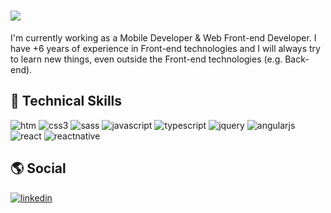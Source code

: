 # ![](https://media-exp3.licdn.com/dms/image/C4E16AQFBAnw5rJvB9A/profile-displaybackgroundimage-shrink_350_1400/0/1625620634511?e=1631145600&v=beta&t=YR9Ysy9o7VfbfCXGPOZJ70M53VQVzVlt2DJjHkQf1pQ)


I'm currently working as a Mobile Developer & Web Front-end Developer.
I have +6 years of experience in Front-end technologies and I will always try to learn new things, even outside the Front-end technologies (e.g. Back-end).

## :rocket: Technical Skills

![htm](https://img.shields.io/badge/-HTML-/?logoColor=white&color=orange&style=flat&logo=HTML5)
![css3](https://img.shields.io/badge/-CSS-/?logoColor=white&color=blue&style=flat&logo=CSS3)
![sass](https://img.shields.io/badge/-CSS-/?logoColor=white&color=CD6799&style=flat&logo=SASS)
![javascript](https://img.shields.io/badge/-Javascript-/?logoColor=white&color=yellow&style=flat&logo=JAVASCRIPT)
![typescript](https://img.shields.io/badge/-Typescript-/?logoColor=white&color=007acc&style=flat&logo=TYPESCRIPT)
![jquery](https://img.shields.io/badge/-jQuery-/?logoColor=white&color=0868AC&style=flat&logo=JQUERY)
![angularjs](https://img.shields.io/badge/-AngularJS-/?logoColor=white&color=dd1b16&style=flat&logo=ANGULARJS)
![react](https://img.shields.io/badge/-React-/?logoColor=white&color=blue&style=flat&logo=REACT)
![reactnative](https://img.shields.io/badge/-React%20Native-/?logoColor=white&color=3e9fb9&style=flat&logo=REACT)

## :earth_americas: Social 

<a href="https://www.linkedin.com/in/pmafpinho/" target="_blank">![linkedin](https://img.shields.io/badge/-LinkedIn-/?logoColor=white&color=blue&style=flat&logo=LINKEDIN)</a>
